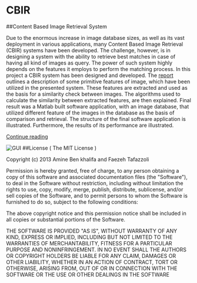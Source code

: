CBIR
====

##Content Based Image Retrieval System

Due to the enormous increase in image database sizes, as well as its vast deployment in various applications, many Content Based Image Retrieval (CBIR) systems have been developed. The challenge, however, is in designing a system with the ability to retrieve best matches in case of having all kind of images as query. The power of such system highly depends on the features it employs to perform the matching process. 
In this project a CBIR system has been designed and developed. The [report](https://github.com/aminert/CBIR/blob/master/Report/FeazhAmineCBIR.pdf) outlines a description of some primitive features of image, which have been utilized in the presented system. These features are extracted and used as the basis for a similarity check between images. The algorithms used to calculate the similarity between extracted features, are then explained.
Final result was a Matlab built software application, with an image database, that utilized different feature of the images in the database as the basis of comparison and retrieval. The structure of the final software application is illustrated. Furthermore, the results of its performance are illustrated.

[Continue reading](https://github.com/aminert/CBIR/blob/master/Report/FeazhAmineCBIR.pdf)


![GUI](https://raw.github.com/aminert/CBIR/master/gui.png)
##License
( The MIT License )

Copyright (c) 2013 Amine Ben khalifa and Faezeh Tafazzoli

Permission is hereby granted, free of charge, to any person obtaining a copy of this software and associated documentation files (the "Software"), to deal in the Software without restriction, including without limitation the rights to use, copy, modify, merge, publish, distribute, sublicense, and/or sell copies of the Software, and to permit persons to whom the Software is furnished to do so, subject to the following conditions:

The above copyright notice and this permission notice shall be included in all copies or substantial portions of the Software.

THE SOFTWARE IS PROVIDED "AS IS", WITHOUT WARRANTY OF ANY KIND, EXPRESS OR IMPLIED, INCLUDING BUT NOT LIMITED TO THE WARRANTIES OF MERCHANTABILITY, FITNESS FOR A PARTICULAR PURPOSE AND NONINFRINGEMENT. IN NO EVENT SHALL THE AUTHORS OR COPYRIGHT HOLDERS BE LIABLE FOR ANY CLAIM, DAMAGES OR OTHER LIABILITY, WHETHER IN AN ACTION OF CONTRACT, TORT OR OTHERWISE, ARISING FROM, OUT OF OR IN CONNECTION WITH THE SOFTWARE OR THE USE OR OTHER DEALINGS IN THE SOFTWARE

